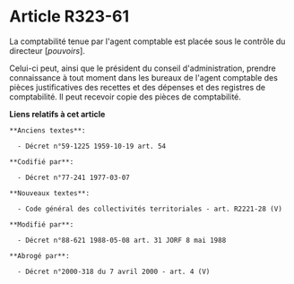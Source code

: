 # Article R323-61

La comptabilité tenue par l'agent comptable est placée sous le contrôle du directeur [*pouvoirs*].

Celui-ci peut, ainsi que le président du conseil d'administration, prendre connaissance à tout moment dans les bureaux de
l'agent comptable des pièces justificatives des recettes et des dépenses et des registres de comptabilité. Il peut recevoir
copie des pièces de comptabilité.

**Liens relatifs à cet article**

	**Anciens textes**:

	  - Décret n°59-1225 1959-10-19 art. 54

	**Codifié par**:

	  - Décret n°77-241 1977-03-07

	**Nouveaux textes**:

	  - Code général des collectivités territoriales - art. R2221-28 (V)

	**Modifié par**:

	  - Décret n°88-621 1988-05-08 art. 31 JORF 8 mai 1988

	**Abrogé par**:

	  - Décret n°2000-318 du 7 avril 2000 - art. 4 (V)
